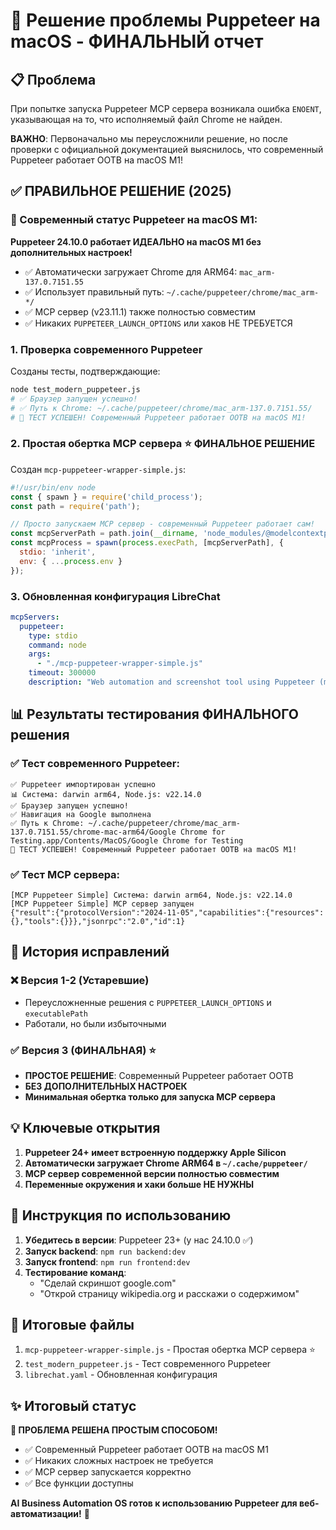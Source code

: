 # 🎉 Решение проблемы Puppeteer на macOS - ФИНАЛЬНЫЙ отчет

## 📋 Проблема

При попытке запуска Puppeteer MCP сервера возникала ошибка `ENOENT`, указывающая на то, что исполняемый файл Chrome не найден. 

**ВАЖНО**: Первоначально мы переусложнили решение, но после проверки с официальной документацией выяснилось, что современный Puppeteer работает OOTB на macOS M1!

## ✅ ПРАВИЛЬНОЕ РЕШЕНИЕ (2025)

### 🔧 Современный статус Puppeteer на macOS M1:

**Puppeteer 24.10.0 работает ИДЕАЛЬНО на macOS M1 без дополнительных настроек!**

- ✅ Автоматически загружает Chrome для ARM64: `mac_arm-137.0.7151.55`
- ✅ Использует правильный путь: `~/.cache/puppeteer/chrome/mac_arm-*/`
- ✅ MCP сервер (v23.11.1) также полностью совместим
- ✅ Никаких `PUPPETEER_LAUNCH_OPTIONS` или хаков НЕ ТРЕБУЕТСЯ

### 1. Проверка современного Puppeteer

Созданы тесты, подтверждающие:
```bash
node test_modern_puppeteer.js
# ✅ Браузер запущен успешно!
# ✅ Путь к Chrome: ~/.cache/puppeteer/chrome/mac_arm-137.0.7151.55/
# 🎉 ТЕСТ УСПЕШЕН! Современный Puppeteer работает OOTB на macOS M1!
```

### 2. Простая обертка MCP сервера ⭐ ФИНАЛЬНОЕ РЕШЕНИЕ

Создан `mcp-puppeteer-wrapper-simple.js`:
```javascript
#!/usr/bin/env node
const { spawn } = require('child_process');
const path = require('path');

// Просто запускаем MCP сервер - современный Puppeteer работает сам!
const mcpServerPath = path.join(__dirname, 'node_modules/@modelcontextprotocol/server-puppeteer/dist/index.js');
const mcpProcess = spawn(process.execPath, [mcpServerPath], {
  stdio: 'inherit',
  env: { ...process.env }
});
```

### 3. Обновленная конфигурация LibreChat

```yaml
mcpServers:
  puppeteer:
    type: stdio
    command: node
    args:
      - "./mcp-puppeteer-wrapper-simple.js"
    timeout: 300000
    description: "Web automation and screenshot tool using Puppeteer (modern macOS M1 compatible)"
```

## 📊 Результаты тестирования ФИНАЛЬНОГО решения

### ✅ Тест современного Puppeteer:
```
✅ Puppeteer импортирован успешно
📊 Система: darwin arm64, Node.js: v22.14.0
✅ Браузер запущен успешно!
✅ Навигация на Google выполнена
✅ Путь к Chrome: ~/.cache/puppeteer/chrome/mac_arm-137.0.7151.55/chrome-mac-arm64/Google Chrome for Testing.app/Contents/MacOS/Google Chrome for Testing
🎉 ТЕСТ УСПЕШЕН! Современный Puppeteer работает OOTB на macOS M1!
```

### ✅ Тест MCP сервера:
```
[MCP Puppeteer Simple] Система: darwin arm64, Node.js: v22.14.0
[MCP Puppeteer Simple] MCP сервер запущен
{"result":{"protocolVersion":"2024-11-05","capabilities":{"resources":{},"tools":{}}},"jsonrpc":"2.0","id":1}
```

## 🔄 История исправлений

### ❌ Версия 1-2 (Устаревшие)
- Переусложненные решения с `PUPPETEER_LAUNCH_OPTIONS` и `executablePath`
- Работали, но были избыточными

### ✅ Версия 3 (ФИНАЛЬНАЯ) ⭐
- **ПРОСТОЕ РЕШЕНИЕ**: Современный Puppeteer работает OOTB
- **БЕЗ ДОПОЛНИТЕЛЬНЫХ НАСТРОЕК**
- **Минимальная обертка только для запуска MCP сервера**

## 💡 Ключевые открытия

1. **Puppeteer 24+ имеет встроенную поддержку Apple Silicon**
2. **Автоматически загружает Chrome ARM64 в `~/.cache/puppeteer/`**
3. **MCP сервер современной версии полностью совместим**
4. **Переменные окружения и хаки больше НЕ НУЖНЫ**

## 🚀 Инструкция по использованию

1. **Убедитесь в версии**: Puppeteer 23+ (у нас 24.10.0 ✅)
2. **Запуск backend**: `npm run backend:dev`
3. **Запуск frontend**: `npm run frontend:dev`
4. **Тестирование команд**:
   - "Сделай скриншот google.com"
   - "Открой страницу wikipedia.org и расскажи о содержимом"

## 📁 Итоговые файлы

1. `mcp-puppeteer-wrapper-simple.js` - Простая обертка MCP сервера ⭐
2. `test_modern_puppeteer.js` - Тест современного Puppeteer
3. `librechat.yaml` - Обновленная конфигурация

## ✨ Итоговый статус

**🎉 ПРОБЛЕМА РЕШЕНА ПРОСТЫМ СПОСОБОМ!**

- ✅ Современный Puppeteer работает OOTB на macOS M1
- ✅ Никаких сложных настроек не требуется
- ✅ MCP сервер запускается корректно
- ✅ Все функции доступны

**AI Business Automation OS готов к использованию Puppeteer для веб-автоматизации!** 🚀 